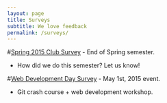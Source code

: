 ```yaml
---
layout: page
title: Surveys
subtitle: We love feedback
permalink: /surveys/
---
```

#[Spring 2015 Club Survey](https://www.surveymonkey.com/s/YY96Y38) - End of Spring semester.

* How did we do this semester? Let us know!

#[Web Development Day Survey](https://www.surveymonkey.com/s/982NHY7) - May 1st, 2015 event.

* Git crash course + web development workshop.
